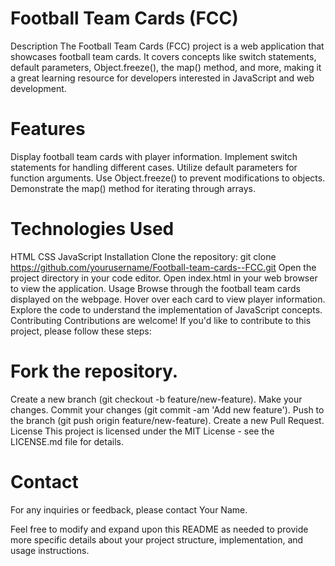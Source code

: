 # Football Team Cards (FCC)
Description
The Football Team Cards (FCC) project is a web application that showcases football team cards. It covers concepts like switch statements, default parameters, Object.freeze(), the map() method, and more, making it a great learning resource for developers interested in JavaScript and web development.

# Features
Display football team cards with player information.
Implement switch statements for handling different cases.
Utilize default parameters for function arguments.
Use Object.freeze() to prevent modifications to objects.
Demonstrate the map() method for iterating through arrays.

# Technologies Used
HTML
CSS
JavaScript
Installation
Clone the repository: git clone https://github.com/yourusername/Football-team-cards--FCC.git
Open the project directory in your code editor.
Open index.html in your web browser to view the application.
Usage
Browse through the football team cards displayed on the webpage.
Hover over each card to view player information.
Explore the code to understand the implementation of JavaScript concepts.
Contributing
Contributions are welcome! If you'd like to contribute to this project, please follow these steps:

# Fork the repository.
Create a new branch (git checkout -b feature/new-feature).
Make your changes.
Commit your changes (git commit -am 'Add new feature').
Push to the branch (git push origin feature/new-feature).
Create a new Pull Request.
License
This project is licensed under the MIT License - see the LICENSE.md file for details.

# Contact
For any inquiries or feedback, please contact Your Name.

Feel free to modify and expand upon this README as needed to provide more specific details about your project structure, implementation, and usage instructions.